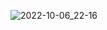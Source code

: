 ![2022-10-06_22-16](https://user-images.githubusercontent.com/37848207/194452811-07989c7a-0565-4706-b67f-0c15182b7e4e.png)

